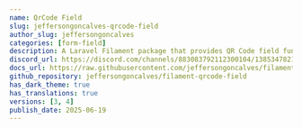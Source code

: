 ```yaml
---
name: QrCode Field
slug: jeffersongoncalves-qrcode-field
author_slug: jeffersongoncalves
categories: [form-field]
description: A Laravel Filament package that provides QR Code field functionality for your web applications.
discord_url: https://discord.com/channels/883083792112300104/1385347821040963626
docs_url: https://raw.githubusercontent.com/jeffersongoncalves/filament-qrcode-field/1.x/README.md
github_repository: jeffersongoncalves/filament-qrcode-field
has_dark_theme: true
has_translations: true
versions: [3, 4]
publish_date: 2025-06-19
---
```

